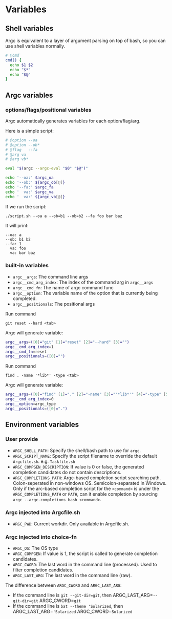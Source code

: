 # Variables

## Shell variables

Argc is equivalent to a layer of argument parsing on top of bash, so you can use shell variables normally.

```sh
# @cmd
cmd() {
  echo $1 $2
  echo "$*"
  echo "$@"
}
```

## Argc variables

### options/flags/positional variables

Argc automatically generates variables for each option/flag/arg.

Here is a simple script:
```sh
# @option --oa
# @option --ob*
# @flag   --fa
# @arg va
# @arg vb*

eval "$(argc --argc-eval "$0" "$@")"

echo '--oa:' $argc_oa
echo '--ob:' ${argc_ob[@]}
echo '--fa:' $argc_fa
echo '  va:' $argc_va
echo '  va:' ${argc_vb[@]}
```

If we run the script:
```
./script.sh --oa a --ob=b1 --ob=b2 --fa foo bar baz
```
It will print:
```
--oa: a
--ob: b1 b2
--fa: 1
  va: foo
  va: bar baz
```

### built-in variables

- `argc__args`:  The command line args
- `argc__cmd_arg_index`: The index of the command arg in `argc__args`
- `argc__cmd_fn`: The name of argc command func
- `argc__option`: The variable name of the option that is currently being completed.
- `argc__positionals`: The positional args

Run command

```
git reset --hard <tab>
```

Argc will generate variable:
```sh
argc__args=([0]="git" [1]="reset" [2]="--hard" [3]="")
argc__cmd_arg_index=1
argc__cmd_fn=reset
argc__positionals=([0]="")
```

Run command

```
find . -name '*lib*' -type <tab>
```

Argc will generate variable:
```sh
argc__args=([0]="find" [1]="." [2]="-name" [3]="'*lib*'" [4]="-type" [5]="")
argc__cmd_arg_index=0
argc__option=argc_type
argc__positionals=([0]=".")
```

## Environment variables

### User provide

- `ARGC_SHELL_PATH`: Specify the shell/bash path to use for `argc`.
- `ARGC_SCRIPT_NAME`: Specify the script filename to override the default `Argcfile.sh`. e.g. `Taskfile.sh`
- `ARGC_COMPGEN_DESCRIPTION`: If value is 0 or false, the generated completion candidates do not contain descriptions.
- `ARGC_COMPLETIONS_PATH`: Argc-based completion script searching path.
                           Colon-seperated in non-windows OS. Semicolon-separated in Windows.
                           Only if the arc-based completion script for the `<command>` is under the `ARGC_COMPLETIONS_PATH` or `PATH`, can it enable completion by sourcing `argc --argc-completions bash <command>`.

### Argc injected into Argcfile.sh

- `ARGC_PWD`: Current workdir. Only available in Argcfile.sh.

### Argc injected into choice-fn

- `ARGC_OS`: The OS type
- `ARGC_COMPGEN`: If value is 1, the script is called to generate completion candidates.
- `ARGC_CWORD`: The last word in the command line (processed). Used to filter completion candidates.
- `ARGC_LAST_ARG`: The last word in the command line (raw).

The difference between `ARGC_CWORD` and `ARGC_LAST_ARG`:
- If the command line is `git --git-dir=git`, then ARGC_LAST_ARG=`--git-dir=git` ARGC_CWORD=`git`
- If the command line is `bat --theme 'Solarized`, then ARGC_LAST_ARG=`'Solarized` ARGC_CWORD=`Solarized`

